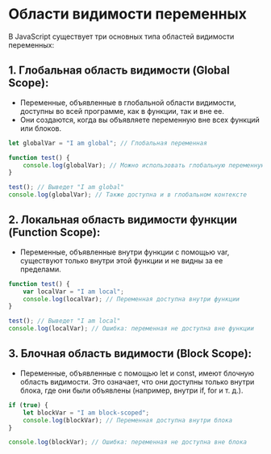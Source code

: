# Области видимости переменных
В JavaScript существует три основных типа областей видимости переменных:

## 1. Глобальная область видимости (Global Scope):
- Переменные, объявленные в глобальной области видимости, доступны во всей программе, как в функции, так и вне ее.
- Они создаются, когда вы объявляете переменную вне всех функций или блоков.
```js
let globalVar = "I am global"; // Глобальная переменная

function test() {
    console.log(globalVar); // Можно использовать глобальную переменную внутри функции
}

test(); // Выведет "I am global"
console.log(globalVar); // Также доступна и в глобальном контексте
```

## 2. Локальная область видимости функции (Function Scope):
- Переменные, объявленные внутри функции с помощью var, существуют только внутри этой функции и не видны за ее пределами.
```js
function test() {
    var localVar = "I am local";
    console.log(localVar); // Переменная доступна внутри функции
}

test(); // Выведет "I am local"
console.log(localVar); // Ошибка: переменная не доступна вне функции
```

## 3. Блочная область видимости (Block Scope):
- Переменные, объявленные с помощью let и const, имеют блочную область видимости. Это означает, что они доступны только внутри блока, где они были объявлены (например, внутри if, for и т. д.).
```js
if (true) {
    let blockVar = "I am block-scoped";
    console.log(blockVar); // Переменная доступна внутри блока
}

console.log(blockVar); // Ошибка: переменная не доступна вне блока
```
